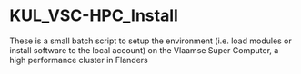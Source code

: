 # KUL_VSC-HPC_Install

These is a small batch script to setup the environment (i.e. load modules or install software to the local account) on the Vlaamse Super Computer, a high performance cluster in Flanders
